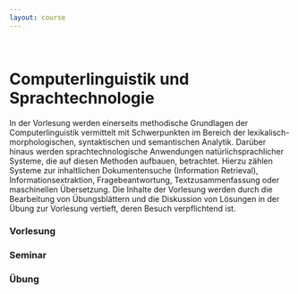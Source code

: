 ```yaml
---
layout: course
---
```


<br>

# Computerlinguistik und Sprachtechnologie
In der Vorlesung werden einerseits methodische Grundlagen der Computerlinguistik vermittelt mit Schwerpunkten im Bereich der lexikalisch-morphologischen, syntaktischen und semantischen Analytik. Darüber hinaus werden sprachtechnologische Anwendungen natürlichsprachlicher Systeme, die auf diesen Methoden aufbauen, betrachtet. Hierzu zählen Systeme zur inhaltlichen Dokumentensuche (Information Retrieval), Informationsextraktion, Fragebeantwortung, Textzusammenfassung oder maschinellen Übersetzung. Die Inhalte der Vorlesung werden durch die Bearbeitung von Übungsblättern und die Diskussion von Lösungen in der Übung zur Vorlesung vertieft, deren Besuch verpflichtend ist.

### Vorlesung

### Seminar

### Übung
